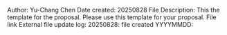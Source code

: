 Author: Yu-Chang Chen
Date created: 20250828
File Description: This the template for the proposal. Please use this template for your proposal.
File link
External file update log:
20250828: file created
YYYYMMDD: